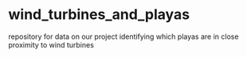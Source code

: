# wind_turbines_and_playas
repository for data on our project identifying which playas are in close proximity to wind turbines

